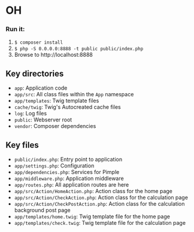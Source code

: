 # OH

### Run it:

1. `$ composer install`
2. `$ php -S 0.0.0.0:8888 -t public public/index.php`
3. Browse to http://localhost:8888

## Key directories

* `app`: Application code
* `app/src`: All class files within the `App` namespace
* `app/templates`: Twig template files
* `cache/twig`: Twig's Autocreated cache files
* `log`: Log files
* `public`: Webserver root
* `vendor`: Composer dependencies

## Key files

* `public/index.php`: Entry point to application
* `app/settings.php`: Configuration
* `app/dependencies.php`: Services for Pimple
* `app/middleware.php`: Application middleware
* `app/routes.php`: All application routes are here
* `app/src/Action/HomeAction.php`: Action class for the home page
* `app/src/Action/CheckAction.php`: Action class for the calculation page
* `app/src/Action/CheckPostAction.php`: Action class for the calculation background post page
* `app/templates/home.twig`: Twig template file for the home page
* `app/templates/check.twig`: Twig template file for the calculation page

